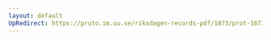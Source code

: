 ```yaml
---
layout: default
UpRedirect: https://pruto.im.uu.se/riksdagen-records-pdf/1873/prot-1873--ak--419/prot-1873--ak--419_023.pdf
---
```

